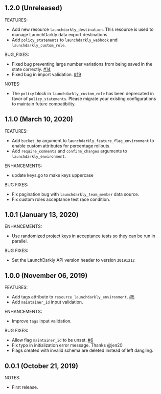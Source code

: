 ## 1.2.0 (Unreleased)

FEATURES:

- Add new resource `launchdarkly_destination`. This resource is used to manage LaunchDarkly data export destinations.
- Add `policy_statements` to `launchdarkly_webhook` and `launchdarkly_custom_role`.

BUG_FIXES:

- Fixed bug preventing large number variations from being saved in the state correctly. [#14](https://github.com/terraform-providers/terraform-provider-launchdarkly/issues/14)
- Fixed bug in import validation. [#19](https://github.com/terraform-providers/terraform-provider-launchdarkly/issues/19)

NOTES:

- The `policy` block in `launchdarkly_custom_role` has been deprecated in favor of `policy_statements`. Please migrate your existing configurations to maintain future compatibility.

## 1.1.0 (March 10, 2020)

FEATURES:

- Add `bucket_by` argument to `launchdarkly_feature_flag_environment` to enable custom attributes for percentage rollouts.
- Add `require_comments` and `confirm_changes` arguments to `launchdarkly_environment`.

ENHANCEMENTS:

- update keys.go to make keys uppercase

BUG FIXES:

- Fix pagination bug with `launchdarkly_team_member` data source.
- Fix custom roles acceptance test race condition.

## 1.0.1 (January 13, 2020)

ENHANCEMENTS:

- Use randomized project keys in acceptance tests so they can be run in parallel.

BUG FIXES:

- Set the LaunchDarkly API version header to version `20191212`

## 1.0.0 (November 06, 2019)

FEATURES:

- Add tags attribute to `resource_launchdarkly_environment`. [#5](https://github.com/terraform-providers/terraform-provider-launchdarkly/issues/5)
- Add `maintainer_id` input validation.

ENHANCEMENTS:

- Improve `tags` input validation.

BUG FIXES:

- Allow flag `maintainer_id` to be unset. [#6](https://github.com/terraform-providers/terraform-provider-launchdarkly/issues/6)
- Fix typo in initialization error message. Thanks @jen20
- Flags created with invalid schema are deleted instead of left dangling.

## 0.0.1 (October 21, 2019)

NOTES:

- First release.
